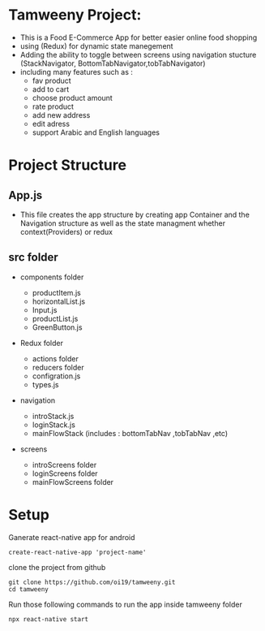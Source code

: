 # Tamweeny Project:
  
  - This is a Food E-Commerce App for better easier online food shopping 
  - using (Redux) for dynamic state manegement 
  - Adding the ability to toggle between screens using navigation stucture (StackNavigator, BottomTabNavigator,tobTabNavigator)
  - including many features such as :
      - fav product 
      - add to cart 
      - choose product amount
      - rate product 
      - add new address 
      - edit adress 
      - support Arabic and English languages 
         
  
  # Project Structure 
  
  ## App.js 
   - This file creates the app structure by creating app Container and the Navigation structure as well as the state managment whether context(Providers) or redux 
  
  
  ## src folder           
   
   - components folder
      - productItem.js 
      - horizontalList.js
      - Input.js
      - productList.js
      - GreenButton.js
   
   - Redux folder 
      - actions folder
      - reducers folder
      - configration.js
      - types.js
   
   - navigation
      - introStack.js
      - loginStack.js
      - mainFlowStack (includes : bottomTabNav ,tobTabNav ,etc) 
      
    
   - screens 
      - introScreens folder
      - loginScreens folder
      - mainFlowScreens folder
     
    

# Setup

Ganerate react-native app for android 
   ```shell script
create-react-native-app 'project-name'
```
clone the project from github 
   ```shell script
git clone https://github.com/oi19/tamweeny.git
cd tamweeny
```
Run those following commands to run the app inside tamweeny folder

```shell script
npx react-native start
```



         
      
